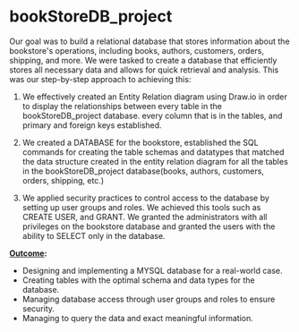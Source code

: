 # bookStoreDB_project


Our goal was to build a relational database that stores information about the bookstore's operations, including books, authors, customers, orders, shipping, and more. We were tasked to create a database that efficiently stores all necessary data and allows for quick retrieval and analysis. This was our step-by-step approach to achieving this:

1. We effectively created an Entity Relation diagram using Draw.io in order to display the relationships between every table in the bookStoreDB_project database. every column that is in the tables, and primary and foreign keys established.

2. We created a DATABASE for the bookstore, established the SQL commands for creating the table schemas and datatypes that matched the data structure created in the entity relation diagram for all the tables in the bookStoreDB_project database(books, authors, customers, orders, shipping, etc.)

3. We applied security practices to control access to the database by setting up user groups and roles. We achieved this tools such as CREATE USER, and GRANT. We granted the administrators with all privileges on the bookstore database and granted the users with the ability to SELECT only in the database.

**<ins>Outcome</ins>:**
- Designing and implementing a MYSQL database for a real-world case.
- Creating tables with the optimal schema and data types for the database.
- Managing database access through user groups and roles to ensure security.
- Managing to query the data and exact meaningful information.




